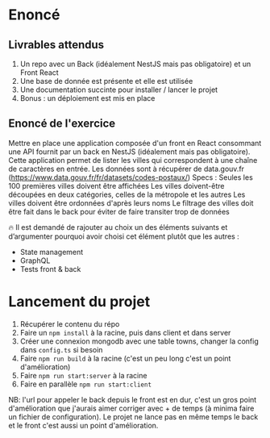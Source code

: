 # Enoncé

## Livrables attendus

1. Un repo avec un Back (idéalement NestJS mais pas obligatoire) et un Front
   React
2. Une base de donnée est présente et elle est utilisée
3. Une documentation succinte pour installer / lancer le projet
4. Bonus : un déploiement est mis en place

## Enoncé de l'exercice

Mettre en place une application composée d'un front en React consommant une API
fournit par un back en NestJS (idéalement mais pas obligatoire). Cette application
permet de lister les villes qui correspondent à une chaîne de caractères en entrée.
Les données sont à récupérer de data.gouv.fr
(https://www.data.gouv.fr/fr/datasets/codes-postaux/)
Specs :
Seules les 100 premières villes doivent être affichées
Les villes doivent-être découpées en deux catégories, celles de la métropole et
les autres
Les villes doivent être ordonnées d'après leurs noms
Le filtrage des villes doit être fait dans le back pour éviter de faire transiter trop
de données

🔥 Il est demandé de rajouter au choix un des éléments suivants et
d’argumenter pourquoi avoir choisi cet élément plutôt que les autres :

- State management
- GraphQL
- Tests front & back

# Lancement du projet

1. Récupérer le contenu du répo
2. Faire un `npm install` à la racine, puis dans client et dans server
3. Créer une connexion mongodb avec une table towns, changer la config dans `config.ts` si besoin
4. Faire `npm run build` à la racine (c'est un peu long c'est un point d'amélioration)
5. Faire `npm run start:server` à la racine
6. Faire en parallèle `npm run start:client`

NB: l'url pour appeler le back depuis le front est en dur, c'est un gros point d'amélioration que j'aurais aimer corriger avec + de temps (à minima faire un fichier de configuration). Le projet ne lance pas en même temps le back et le front c'est aussi un point d'amélioration.
